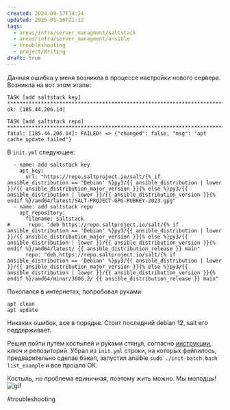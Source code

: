 ```yaml
---
created: 2024-09-17T14:24
updated: 2025-01-16T21:12
tags:
  - areas/infra/server_managment/saltstack
  - areas/infra/server_managment/ansible
  - troubleshooting
  - project/Writing
draft: true
---
```

Данная ошибка у меня возникла в процессе настройки нового сервера.
Возникла на вот этом этапе:
```
TASK [add saltstack key] ********************************************************************************
ok: [185.44.206.14]

TASK [add saltstack repo] *******************************************************************************
fatal: [185.44.206.14]: FAILED! => {"changed": false, "msg": "apt cache update failed"}
```

В `init.yml` следующее:
```
  - name: add saltstack key
    apt_key:
      url: "https://repo.saltproject.io/salt/{% if ansible_distribution == 'Debian' %}py3/{{ ansible_distribution | lower }}/{{ ansible_distribution_major_version }}{% else %}py3/{{ ansible_distribution | lower }}/{{ ansible_distribution_version }}{% endif %}/amd64/latest/SALT-PROJECT-GPG-PUBKEY-2023.gpg"
  - name: add saltstack repo
    apt_repository:
      filename: saltstack
#      repo: "deb https://repo.saltproject.io/salt/{% if ansible_distribution == 'Debian' %}py3/{{ ansible_distribution | lower }}/{{ ansible_distribution_major_version }}{% else %}py3/{{ ansible_distribution | lower }}/{{ ansible_distribution_version }}{% endif %}/amd64/latest/ {{ ansible_distribution_release }} main"
      repo: "deb https://repo.saltproject.io/salt/{% if ansible_distribution == 'Debian' %}py3/{{ ansible_distribution | lower }}/{{ ansible_distribution_major_version }}{% else %}py3/{{ ansible_distribution | lower }}/{{ ansible_distribution_version }}{% endif %}/amd64/minor/3006.2/ {{ ansible_distribution_release }} main"
```

Покопался в интернетах, попробовал руками:
```
apt clean
apt update
```
Никаких ошибок, все в порядке. Стоит последний debian 12, salt его поддерживает.

Решил пойти путем костылей и руками стянул, согласно [инструкции](https://docs.saltproject.io/salt/install-guide/en/latest/topics/install-by-operating-system/debian.html#install-salt-on-debian-12-bookworm-amd64), ключ и репозиторий.
Убрал из `init.yml` строки, на которых фейлилось, предварительно сделав бэкап, запустил ansible `sudo ./init-batch.bash list_example` и все прошло ОК.

Костыль, но проблема единичная, поэтому жить можно. Мы молодцы!
![gif](https://media1.giphy.com/media/1xkufRJ16wyov1o5yZ/giphy.gif?cid=16a6abc21yzhy0cb88anrut3qxq3gp86lhqh1ukp0zkorlx0&ep=v1_gifs_search&rid=giphy.gif&ct=g)

#troubleshooting 

